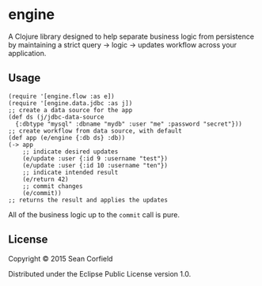 # engine

A Clojure library designed to help separate business logic from
persistence by maintaining a strict query -> logic -> updates
workflow across your application.

## Usage

    (require '[engine.flow :as e])
    (require '[engine.data.jdbc :as j])
    ;; create a data source for the app
    (def ds (j/jdbc-data-source
      {:dbtype "mysql" :dbname "mydb" :user "me" :password "secret"}))
    ;; create workflow from data source, with default
    (def app (e/engine {:db ds} :db))
    (-> app
        ;; indicate desired updates
        (e/update :user {:id 9 :username "test"})
        (e/update :user {:id 10 :username "ten"})
        ;; indicate intended result
        (e/return 42)
        ;; commit changes
        (e/commit))
    ;; returns the result and applies the updates

All of the business logic up to the `commit` call is pure.

## License

Copyright © 2015 Sean Corfield

Distributed under the Eclipse Public License version 1.0.
